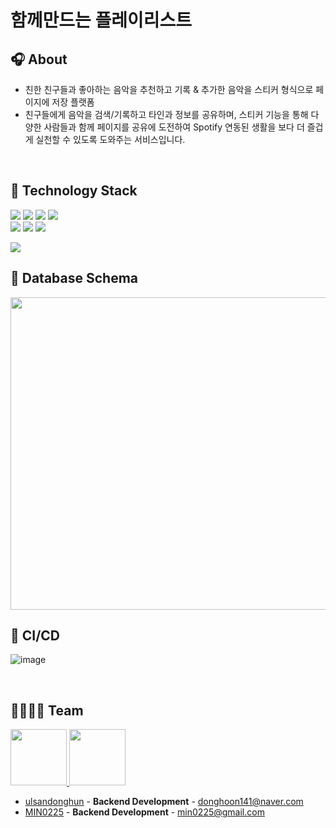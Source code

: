 # 함께만드는 플레이리스트


## 🎧 About
- 친한 친구들과 좋아하는 음악을 추천하고 기록 & 추가한 음악을 스티커 형식으로 페이지에 저장 플랫폼
- 친구들에게 음악을 검색/기록하고 타인과 정보를 공유하며, 스티커 기능을 통해 다양한 사람들과 함께 페이지를 공유에 도전하여 Spotify 연동된 생활을 보다 더 즐겁게 실천할 수 있도록 도와주는 서비스입니다.

<br>

## 💙 Technology Stack

<img src="https://img.shields.io/badge/Spring Boot-6DB33F?style=plastic-square&logo=Spring Boot&logoColor=white"/> <img src="https://img.shields.io/badge/Spring Security-6DB33F?style=plastic-square&logo=Spring Security&logoColor=white"/>
<img src="https://img.shields.io/badge/MySQL-4479A1?style=plastic-square&logo=MySQL&logoColor=white"/> <img src="https://img.shields.io/badge/Gradle-02303A?style=plastic-square&logo=Gradle&logoColor=white"/> <br>
<img src="https://img.shields.io/badge/Amazon RDS-527FFF?style=plastic-square&logo=Amazon RDS&logoColor=white"/> <img src="https://img.shields.io/badge/Amazon EC2-FF9900?style=plastic-square&logo=Amazon EC2&logoColor=white"/> <img src="https://img.shields.io/badge/Amazon S3-569A31?style=plastic-square&logo=Amazon S3&logoColor=white"/>

<img src="https://img.shields.io/badge/Github Actions-2088FF?style=plastic-square&logo=Github Actions&logoColor=white"/> 

<br>

## 📃 Database Schema

<img src="https://github.com/ulsandonghun/HamPlayList-Server/assets/58305106/5867f702-f984-4cf7-9936-59aff620dc9e" width="600" height="500">



<br>

## 🌊 CI/CD

![image](https://user-images.githubusercontent.com/71596178/216623984-bdef09ef-ce0d-4b76-9f40-668bf5dfaef8.png)

<br>

## 👨‍👩‍👧‍👦 Team

<p>
  <a href="https://github.com/ulsandonghun">
    <img src="https://github.com/ulsandonghun.png" width="90">
  </a>
  
  <a href="https://github.com/MIN0225">
    <img src="https://github.com/MIN0225.png" width="90">
  </a>
</p>


- [ulsandonghun](https://github.com/ulsandonghun) - **Backend Development** - <donghoon141@naver.com>
- [MIN0225](https://github.com/MIN0225) - **Backend Development** - <min0225@gmail.com>
